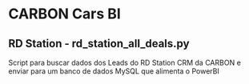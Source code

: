 # CARBON Cars BI

## RD Station - rd_station_all_deals.py

Script para buscar dados dos Leads do RD Station CRM da CARBON e enviar para um banco de dados MySQL que alimenta o PowerBI
